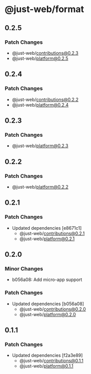 # @just-web/format

## 0.2.5

### Patch Changes

- @just-web/contributions@0.2.3
- @just-web/platform@0.2.5

## 0.2.4

### Patch Changes

- @just-web/contributions@0.2.2
- @just-web/platform@0.2.4

## 0.2.3

### Patch Changes

- @just-web/platform@0.2.3

## 0.2.2

### Patch Changes

- @just-web/platform@0.2.2

## 0.2.1

### Patch Changes

- Updated dependencies [e8671c1]
  - @just-web/contributions@0.2.1
  - @just-web/platform@0.2.1

## 0.2.0

### Minor Changes

- b056a08: Add micro-app support

### Patch Changes

- Updated dependencies [b056a08]
  - @just-web/contributions@0.2.0
  - @just-web/platform@0.2.0

## 0.1.1

### Patch Changes

- Updated dependencies [f2a3e89]
  - @just-web/contributions@0.1.1
  - @just-web/platform@0.1.1
